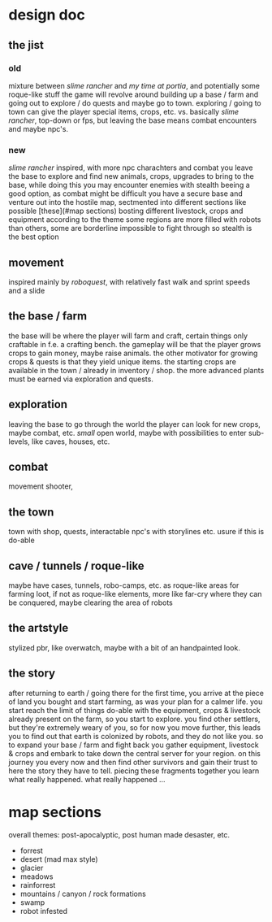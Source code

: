 

# design doc

## the jist 
### old
mixture between *slime rancher* and *my time at portia*, and potentially some roque-like stuff
the game will revolve around building up a base / farm and going out to explore / do quests and maybe go to town.
exploring / going to town can give the player special items, crops, etc.
vs.
basically *slime rancher*, top-down or fps, but leaving the base means combat encounters and maybe npc's.

### new
*slime rancher* inspired, with more npc charachters and combat
you leave the base to explore and find new animals, crops, upgrades to bring to the base, while doing this
you may encounter enemies with stealth beeing a good option, as combat might be difficult
you have a secure base and venture out into the hostile map, sectmented into different sections like possible [these](#map sections)
bosting different livestock, crops and equipment according to the theme
some regions are more filled with robots than others, some are borderline impossible to fight through so stealth is the best option

## movement
inspired mainly by *roboquest*, with relatively fast walk and sprint speeds and a slide

## the base / farm
the base will be where the player will farm and craft, certain things only craftable in f.e. a crafting bench.
the gameplay will be that the player grows crops to gain money, maybe raise animals.
the other motivator for growing crops & quests is that they yield unique items.
the starting crops are available in the town / already in inventory / shop.
the more advanced plants must be earned via exploration and quests.

## exploration
leaving the base to go through the world the player can look for new crops, maybe combat, etc.
*small* open world, maybe with possibilities to enter sub-levels, like caves, houses, etc.

## combat
movement shooter,  

## the town
town with shop, quests, interactable npc's with storylines etc. 
usure if this is do-able

## cave / tunnels / roque-like
maybe have cases, tunnels, robo-camps, etc. as roque-like areas for farming loot,
if not as roque-like elements, more like far-cry where they can be conquered, maybe clearing the area of robots

## the artstyle
stylized pbr, like overwatch, maybe with a bit of an handpainted look.

## the story
after returning to earth / going there for the first time, you arrive at the piece of land you bought and start farming, 
as was your plan for a calmer life. you start reach the limit of things do-able with the equipment, crops & livestock 
already present on the farm, so you start to explore. you find other settlers, but they're extremely weary of you, 
so for now you move further, this leads you to find out that earth is colonized by robots, 
and they do not like you. so to expand your base / farm and fight back you gather equipment, livestock & crops and 
embark to take down the central server for your region.
on this journey you every now and then find other survivors and gain their trust to here the story they have to tell.
piecing these fragments together you learn what really happened.
what really happened ...

# map sections 
overall themes: post-apocalyptic, post human made desaster, etc.
  - forrest
  - desert (mad max style)
  - glacier
  - meadows
  - rainforrest
  - mountains / canyon / rock formations
  - swamp
  - robot infested

